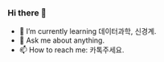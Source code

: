 ### Hi there 👋



- 🌱 I’m currently learning 데이터과학, 신경계.
- 💬 Ask me about anything.
- 📫 How to reach me: 카톡주세요.
